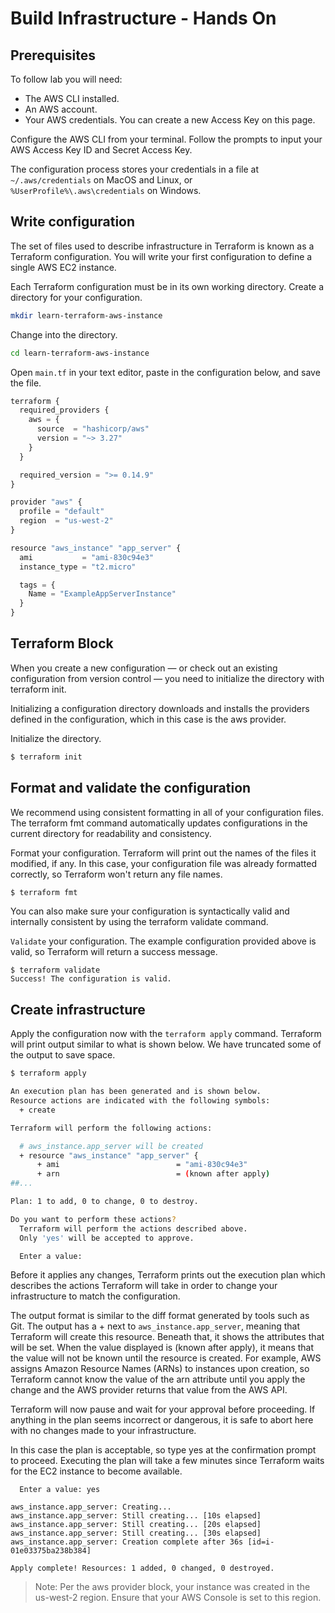 # Build Infrastructure - Hands On

## Prerequisites

To follow lab you will need:

* The AWS CLI installed.
* An AWS account.
* Your AWS credentials. You can create a new Access Key on this page.


Configure the AWS CLI from your terminal. Follow the prompts to input your AWS Access Key ID and Secret Access Key.

The configuration process stores your credentials in a file at `~/.aws/credentials` on MacOS and Linux, or `%UserProfile%\.aws\credentials` on Windows.

## Write configuration

The set of files used to describe infrastructure in Terraform is known as a Terraform configuration. You will write your first configuration to define a single AWS EC2 instance.


Each Terraform configuration must be in its own working directory. Create a directory for your configuration.

``` Bash
mkdir learn-terraform-aws-instance
```
Change into the directory.

```bash
cd learn-terraform-aws-instance
```

Open `main.tf` in your text editor, paste in the configuration below, and save the file.

```python
terraform {
  required_providers {
    aws = {
      source  = "hashicorp/aws"
      version = "~> 3.27"
    }
  }

  required_version = ">= 0.14.9"
}

provider "aws" {
  profile = "default"
  region  = "us-west-2"
}

resource "aws_instance" "app_server" {
  ami           = "ami-830c94e3"
  instance_type = "t2.micro"

  tags = {
    Name = "ExampleAppServerInstance"
  }
}

```


## Terraform Block
When you create a new configuration — or check out an existing configuration from version control — you need to initialize the directory with terraform init.

Initializing a configuration directory downloads and installs the providers defined in the configuration, which in this case is the aws provider.

Initialize the directory.


```bash
$ terraform init
```

## Format and validate the configuration

We recommend using consistent formatting in all of your configuration files. The terraform fmt command automatically updates configurations in the current directory for readability and consistency.

Format your configuration. Terraform will print out the names of the files it modified, if any. In this case, your configuration file was already formatted correctly, so Terraform won't return any file names.

```bash
$ terraform fmt
```

You can also make sure your configuration is syntactically valid and internally consistent by using the terraform validate command.

`Validate` your configuration. The example configuration provided above is valid, so Terraform will return a success message.

```
$ terraform validate
Success! The configuration is valid.
```

## Create infrastructure
Apply the configuration now with the `terraform apply` command. Terraform will print output similar to what is shown below. We have truncated some of the output to save space.


```bash
$ terraform apply

An execution plan has been generated and is shown below.
Resource actions are indicated with the following symbols:
  + create

Terraform will perform the following actions:

  # aws_instance.app_server will be created
  + resource "aws_instance" "app_server" {
      + ami                          = "ami-830c94e3"
      + arn                          = (known after apply)
##...

Plan: 1 to add, 0 to change, 0 to destroy.

Do you want to perform these actions?
  Terraform will perform the actions described above.
  Only 'yes' will be accepted to approve.

  Enter a value:
```

Before it applies any changes, Terraform prints out the execution plan which describes the actions Terraform will take in order to change your infrastructure to match the configuration.

The output format is similar to the diff format generated by tools such as Git. The output has a + next to `aws_instance.app_server`, meaning that Terraform will create this resource. Beneath that, it shows the attributes that will be set. When the value displayed is (known after apply), it means that the value will not be known until the resource is created. For example, AWS assigns Amazon Resource Names (ARNs) to instances upon creation, so Terraform cannot know the value of the arn attribute until you apply the change and the AWS provider returns that value from the AWS API.

Terraform will now pause and wait for your approval before proceeding. If anything in the plan seems incorrect or dangerous, it is safe to abort here with no changes made to your infrastructure.

In this case the plan is acceptable, so type yes at the confirmation prompt to proceed. Executing the plan will take a few minutes since Terraform waits for the EC2 instance to become available.


```
  Enter a value: yes

aws_instance.app_server: Creating...
aws_instance.app_server: Still creating... [10s elapsed]
aws_instance.app_server: Still creating... [20s elapsed]
aws_instance.app_server: Still creating... [30s elapsed]
aws_instance.app_server: Creation complete after 36s [id=i-01e03375ba238b384]

Apply complete! Resources: 1 added, 0 changed, 0 destroyed.
```

> Note: Per the aws provider block, your instance was created in the us-west-2 region. Ensure that your AWS Console is set to this region.